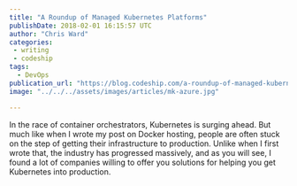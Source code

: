 ```yaml
---
title: "A Roundup of Managed Kubernetes Platforms"
publishDate: 2018-02-01 16:15:57 UTC
author: "Chris Ward"
categories:
 - writing
 - codeship
tags:
  - DevOps
publication_url: "https://blog.codeship.com/a-roundup-of-managed-kubernetes-platforms/"
image: "../../../assets/images/articles/mk-azure.jpg"

---
```

In the race of container orchestrators, Kubernetes is surging ahead. But much like when I wrote my post on Docker hosting, people are often stuck on the step of getting their infrastructure to production. Unlike when I first wrote that, the industry has progressed massively, and as you will see, I found a lot of companies willing to offer you solutions for helping you get Kubernetes into production.

